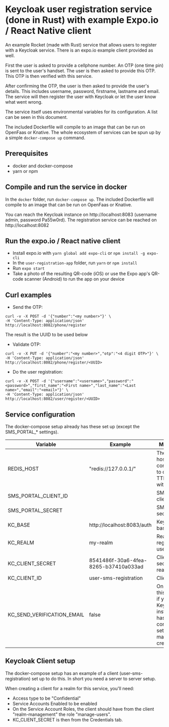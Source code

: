 # Keycloak user registration service (done in Rust) with example Expo.io / React Native client

An example Rocket (made with Rust) service that allows users to register with 
a Keycloak service. There is an expo.io example client provided as well.

First the user is asked to provide a cellphone number. An OTP (one time pin) is sent to the 
user's handset. The user is then asked to provide this OTP. This OTP is then verified with
 this service. 
 
 After confirming the OTP, the user is then asked to provide the user's details. This includes
 username, password, firstname, lastname and email. The service will then register the
 user with Keycloak or let the user know what went wrong. 

The service itself uses environmental variables for its configuration. A list can be seen in this document.

The included Dockerfile will compile to an image that can be run on OpenFaas or Knative. The whole
ecosystem of services can be spun up by a simple `docker-compose up` command.

## Prerequisites
* docker and docker-compose
* yarn or npm

## Compile and run the service in docker
In the `docker` folder, run `docker-compose up`. The included Dockerfile will compile to
an image that can be run on OpenFaas or Knative.

You can reach the Keycloak instance on http://localhost:8083 (username admin, password Pa55w0rd).
The registration service can be reached on http://localhost:8082

## Run the expo.io / React native client
* Install expo.io with `yarn global add expo-cli` or `npm install -g expo-cli`
* In the `user-registration-app` folder, run `yarn` or `npm install`
* Run `expo start`
* Take a photo of the resulting QR-code (iOS) or use the Expo app's QR-code scanner (Android) to run
the app on your device


## Curl examples
* Send the OTP:
```shell script
curl -v -X POST -d '{"number":"<my number>"}' \
-H 'Content-Type: application/json' http://localhost:8082/phone/register
```
The result is the UUID to be used below

* Validate OTP:
```shell script
curl -v -X PUT -d '{"number":"<my number>","otp":"<4 digit OTP>"}' \
-H 'Content-Type: application/json' http://localhost:8082/phone/register/<UUID> 
```

* Do the user registration:
```shell script
curl -v -X POST -d '{"username":"<username>","password":"<password>","first_name":"<First name>","last_name":"<Last name>","email":"<email>"}' \
-H 'Content-Type: application/json' http://localhost:8082/user/register/<UUID>
```

## Service configuration
The docker-compose setup already has these set up (except the SMS_PORTAL_* settings).

| Variable                   | Example                              | Meaning |
| -------------------------- | ------------------------------------ | ----- |
| REDIS_HOST                 | "redis://127.0.0.1/"                 | The Redis host to connect to to do the TTL OTP with |
| SMS_PORTAL_CLIENT_ID       |                                      | SMS portal client ID |
| SMS_PORTAL_SECRET          |                                      | SMS portal secret    |
| KC_BASE                    | http://localhost:8083/auth           | Keycloak base URL    |
| KC_REALM                   | my-realm                             | Realm to register user with |
| KC_CLIENT_SECRET           | 8541486f-30a6-4fea-8265-b37410a033ad | Client secret for realm |
| KC_CLIENT_ID               | user-sms-registration                | Client ID |
| KC_SEND_VERIFICATION_EMAIL | false                                | Only set this to true if your Keycloak instance has a correctly set up e-mail credentials |

## Keycloak Client setup
The docker-compose setup has an example of a client (user-sms-registration) set up to do this. In short you
need a server to server setup.

When creating a client for a realm for this service, you'll need:
* Access type to be "Confidential"
* Service Accounts Enabled to be enabled
* On the Service Account Roles, the client should have from the client "realm-management" the role "manage-users".
* KC_CLIENT_SECRET is then from the Credentials tab.


